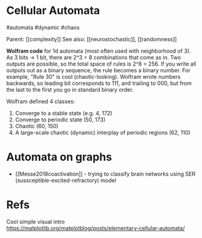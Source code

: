 # Cellular Automata

#automata #dynamic #chaos

Parent: [[complexity]]
See also: [[neurostochastic]], [[randomness]]

**Wolfram code** for 1d automata (most often used with neighborhood of 3). As 3 bits → 1 bit, there are 2^3 = 8 combinations that come as in. Two outputs are possible, so the total space of rules is 2^8 = 256. If you write all outputs out as a binary sequence, the rule becomes a binary number. For example, "Rule 30" is cool (chaotic-looking). Wolfram wrote numbers backwards, so leading bit corresponds to 111, and trailing to 000, but from the last to the first you go in standard binary order.

Wolfram defined 4 classes:
1. Converge to a stable state (e.g. 4, 172)
2. Converge to periodic state (50, 173)
3. Chaotic (60, 150)
4. A large-scale chaotic (dynamic) interplay of periodic regions (62, 110)

# Automata on graphs

* [[Messe2018coactivation]] - trying to classify brain networks using SER (sussceptible-excited-refractory) model

# Refs

Cool simple visual intro
https://matplotlib.org/matplotblog/posts/elementary-cellular-automata/